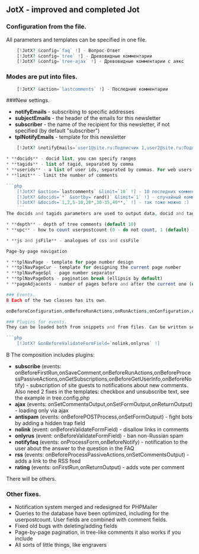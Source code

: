 JotX - improved and completed Jot
---------------------------------

### Configuration from the file.
All parameters and templates can be specified in one file.

```php
    [!JotX? &config=`faq` !] - Вопрос-Ответ
    [!JotX? &config=`tree` !] - Древовидные комментарии
    [!JotX? &config=`tree-ajax` !] - Древовидные комментарии с аякс
```
### Modes are put into files.
    
```php
    [!JotX? &action=`lastcomments` !] - Последние комментарии
```

###New settings.
* **notifyEmails** - subscribing to specific addresses
* **subjectEmails** - the header of the emails for this newsletter
* **subscriber** - the name of the recipient for this newsletter, if not specified (by default "subscriber")
* **tplNotifyEmails** - template for this newsletter

```php
    [!JotX? &notifyEmails=`user1@site.ru:Подписчик 1,user2@site.ru:Подписчик 2,user3@site.ru` !]

* **docids** - docid list, you can specify ranges
* **tagids** - list of tagid, separated by comma
* **userids** - a list of user ids, separated by commas. For web users - negative.
* **limit** - limit the number of comments

```php
    [!JotX? &action=`lastcomments` &limit=`10` !] - 10 последних комментариев со всего сайта
    [!JotX? &docids=`*` &sortby=`rand()` &limit=`1` !] - случайный комментарий со всего сайта
    [!JotX? &docids=`1,2,5-10,20*,30-35,40**,` !] - так тоже можно :)
    ```
The docids and tagids parameters are used to output data, docid and tagid are used to enter current data, so they are separated

* **depth** - depth of tree comments (default 10)
* **upc** - how to count userpostcount (0 - do not count, 1 (default) - count for the whole site, 2 - count for the current page)

* **js and jsFile** - analogues of css and cssFile

Page-by-page navigation

* **tplNavPage - template for page number design
* **tplNavPageCur - template for designing the current page number
* **tplNavPageSpl - page number separator
* **tplNavPageDots - pagination break (ellipsis by default)
* **pageAdjacents - number of pages before and after the current one (default 2)

### Events.
B Each of the two classes has its own.

onBeforeConfiguration,onBeforeRunActions,onRunActions,onConfiguration,onBeforeFirstRun, onFirstRun,onSubscriptionCheck,onDeleteComment,onGetCommentFields,onBeforeSaveComment, onSaveComment,onGetSubscriptions,onBeforeGetSubscriptions,onBeforeGetUserInfo, onBeforeNotify,onBeforeSubscribe,onBeforeUnsubscribe,onBeforeValidateFormField, onValidateFormFieldFail,onBeforePOSTProcess,onProcessForm,onBeforeProcessPassiveActions, onProcessPassiveActions, onBeforeGetCommentCount,onBeforeGetComments,onGetComments, onReturnOutput,onSetDefaultOutput,onBeforeGetUserPostCount,onSetFormOutput,onSetCommentsOutput

### Plugins for events.
They can be loaded both from snippets and from files. Can be written separated by commas.

```php
    [!JotX? &onBeforeValidateFormField=`nolink,onlyrus` !]
```

B The composition includes plugins:

* **subscribe** (events: onBeforeFirstRun,onSaveComment,onBeforeRunActions,onBeforeProcessPassiveActions,onGetSubscriptions,onBeforeGetUserInfo,onBeforeNotify) - subscription of site guests to notifications about new comments. Also need 2 fixes in the templates: checkbox and unsubscribe text, see the example in tree.config.php
* **ajax** (events: onSetCommentsOutput,onSetFormOutput,onReturnOutput) - loading only via ajax
* **antispam** (events: onBeforePOSTProcess,onSetFormOutput) - fight bots by adding a hidden trap field
* **nolink** (event: onBeforeValidateFormField) - disallow links in comments
* **onlyrus** (event: onBeforeValidateFormField) - ban non-Russian spam
* **notifyfaq** (events: onProcessForm,onBeforeNotify) - notification to the user about the answer to the question in the FAQ
* **rss** (events: onBeforeProcessPassiveActions,onSetCommentsOutput) - adds a link to the RSS feed
* **rating** (events: onFirstRun,onReturnOutput) - adds vote per comment

There will be others.

### Other fixes.
* Notification system merged and redesigned for PHPMailer
* Queries to the database have been optimized, including for the userpostcount. User fields are combined with comment fields.
* Fixed old bugs with deleting/adding fields
* Page-by-page pagination, in tree-like comments it also works if you include
* All sorts of little things, like engravers
